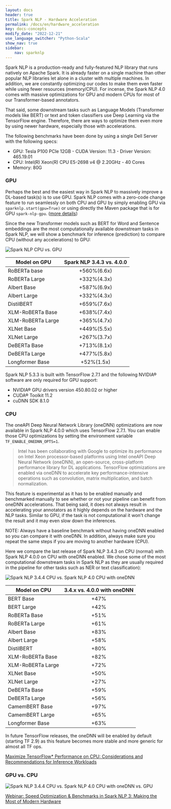 ```yaml
---
layout: docs
header: true
title: Spark NLP - Hardware Acceleration
permalink: /docs/en/hardware_acceleration
key: docs-concepts
modify_date: "2022-12-21"
use_language_switcher: "Python-Scala"
show_nav: true
sidebar:
    nav: sparknlp
---
```


<div class="h3-box" markdown="1">

Spark NLP is a production-ready and fully-featured NLP library that runs natively on Apache Spark. It is already faster on a single machine than other popular NLP libraries let alone in a cluster with multiple machines. In addition, we are constantly optimizing our codes to make them even faster while using fewer resources (memory/CPU). For incense, the Spark NLP 4.0 comes with massive optimizations for GPU and modern CPUs for most of our Transformer-based annotators.

That said, some downstream tasks such as Language Models (Transformer models like BERT) or text and token classifiers use Deep Learning via the TensorFlow engine. Therefore, there are ways to optimize them even more by using newer hardware, especially those with accelerations.

The following benchmarks have been done by using a single Dell Server with the following specs:

- GPU: Tesla P100 PCIe 12GB - CUDA Version: 11.3 - Driver Version: 465.19.01
- CPU: Intel(R) Xeon(R) CPU E5-2698 v4 @ 2.20GHz - 40 Cores
- Memory: 80G

</div>
<div class="h3-box" markdown="1">

### GPU

Perhaps the best and the easiest way in Spark NLP to massively improve a DL-based task(s) is to use GPU. Spark NLP comes with a zero-code change feature to run seamlessly on both CPU and GPU by simply enabling GPU via `sparknlp.start(gpu=True)` or using directly the Maven package that is for GPU `spark-nlp-gpu`. ([more details](https://sparknlp.org/docs/en/install))

Since the new Transformer models such as BERT for Word and Sentence embeddings are the most computationally available downstream tasks in Spark NLP, we will show a benchmark for inference (prediction) to compare CPU (without any accelerations) to GPU:

![Spark NLP CPU vs. GPU](/assets/images/Spark_NLP_CPU_vs._GPU_Transformers_(Word_Embeddings).png)

| Model on GPU      | Spark NLP 3.4.3 vs. 4.0.0 |
| ----------------- |:-------------------------:|
| RoBERTa base      |        +560%(6.6x)        |
| RoBERTa Large     |        +332%(4.3x)        |
| Albert Base       |        +587%(6.9x)        |
| Albert Large      |        +332%(4.3x)        |
| DistilBERT        |        +659%(7.6x)        |
| XLM-RoBERTa Base  |        +638%(7.4x)        |
| XLM-RoBERTa Large |        +365%(4.7x)        |
| XLNet Base        |        +449%(5.5x)        |
| XLNet Large       |        +267%(3.7x)        |
| DeBERTa Base      |        +713%(8.1x)        |
| DeBERTa Large     |        +477%(5.8x)        |
| Longformer Base   |         +52%(1.5x)        |

Spark NLP 5.3.3 is built with TensorFlow 2.7.1 and the following NVIDIA® software are only required for GPU support:

- NVIDIA® GPU drivers version 450.80.02 or higher
- CUDA® Toolkit 11.2
- cuDNN SDK 8.1.0

</div>
<div class="h3-box" markdown="1">

### CPU

The oneAPI Deep Neural Network Library (oneDNN) optimizations are now available in Spark NLP 4.0.0 which uses TensorFlow 2.7.1. You can enable those CPU optimizations by setting the environment variable `TF_ENABLE_ONEDNN_OPTS=1`.

> Intel has been collaborating with Google to optimize its performance on Intel Xeon processor-based platforms using Intel oneAPI Deep Neural Network (oneDNN), an open-source, cross-platform performance library for DL applications. TensorFlow optimizations are enabled via oneDNN to accelerate key performance-intensive operations such as convolution, matrix multiplication, and batch normalization.

This feature is experimental as it has to be enabled manually and benchmarked manually to see whether or not your pipeline can benefit from oneDNN accelerations. That being said, it does not always result in accelerating your annotators as it highly depends on the hardware and the NLP tasks. Similar to GPU, if the task is not computational it won't change the result and it may even slow down the inferences.

NOTE: Always have a baseline benchmark without having oneDNN enabled so you can compare it with oneDNN. In addition, always make sure you repeat the same steps if you are moving to another hardware (CPU).

Here we compare the last release of Spark NLP 3.4.3 on CPU (normal) with Spark NLP 4.0.0 on CPU with oneDNN enabled. We chose some of the most computational downstream tasks in Spark NLP as they are usually required in the pipeline for other tasks such as NER or text classification):

![Spark NLP 3.4.4 CPU vs. Spark NLP 4.0 CPU with oneDNN](/assets/images/Spark_NLP_3.4_on_CPU_vs._Spark_NLP_4.0_on_CPU_with_oneDNN.png)

| Model on CPU      | 3.4.x vs. 4.0.0 with oneDNN |
| ----------------- |:------------------------:|
| BERT Base         |           +47%           |
| BERT Large        |           +42%           |
| RoBERTa Base      |           +51%           |
| RoBERTa Large     |           +61%           |
| Albert Base       |           +83%           |
| Albert Large      |           +58%           |
| DistilBERT        |           +80%           |
| XLM-RoBERTa Base  |           +82%           |
| XLM-RoBERTa Large |           +72%           |
| XLNet Base        |           +50%           |
| XLNet Large       |           +27%           |
| DeBERTa Base      |           +59%           |
| DeBERTa Large     |           +56%           |
| CamemBERT Base    |           +97%           |
| CamemBERT Large   |           +65%           |
| Longformer Base   |           +63%           |

In future TensorFlow releases, the oneDNN will be enabled by default (starting TF 2.9) as this feature becomes more stable and more generic for almost all TF ops.

[Maximize TensorFlow* Performance on CPU: Considerations and Recommendations for Inference Workloads](https://www.intel.com/content/www/us/en/developer/articles/technical/maximize-tensorflow-performance-on-cpu-considerations-and-recommendations-for-inference.html)

</div>
<div class="h3-box" markdown="1">

### GPU vs. CPU

![Spark NLP 3.4.4 CPU vs. Spark NLP 4.0 CPU with oneDNN vs. GPU](/assets/images/Spark_NLP_3.x_CPU_GPU_vs._Spark_NLP_4.0_CPU+oneDNN_GPU.png)


[Webinar: Speed Optimization & Benchmarks in Spark NLP 3: Making the Most of Modern Hardware](https://www.johnsnowlabs.com/watch-webinar-speed-optimization-benchmarks-in-spark-nlp-3-making-the-most-of-modern-hardware/)
</div>